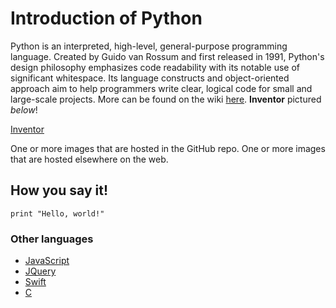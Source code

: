 # Introduction of Python
Python is an interpreted, high-level, general-purpose programming language. Created by Guido van Rossum and first released in 1991, Python's design philosophy emphasizes code readability with its notable use of significant whitespace. Its language constructs and object-oriented approach aim to help programmers write clear, logical code for small and large-scale projects.  More can be found on the wiki [here](https://en.wikipedia.org/wiki/Python_(programming_language)).  **Inventor** pictured *below*!

[Inventor](https://upload.wikimedia.org/wikipedia/commons/e/e2/Guido-portrait-2014-drc.jpg)

One or more images that are hosted in the GitHub repo.
One or more images that are hosted elsewhere on the web.

## How you say it!
`print "Hello, world!"`

### Other languages
- [JavaScript](https://github.com/abswd2/Final-Project-Musser-1000/blob/master/JavaScript)
- [JQuery]()
- [Swift]()
- [C]()

